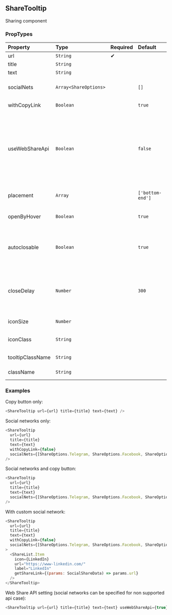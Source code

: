## ShareTooltip

Sharing component

### PropTypes

| Property         | Type                  | Required | Default          | Description                                                                                                                                                                |
| :--------------- | :-------------------- | :------- | :--------------- | :------------------------------------------------------------------------------------------------------------------------------------------------------------------------- |
| url              | `String`              | ✔        |                  | share link                                                                                                                                                                 |
| title            | `String`              |          |                  | link title                                                                                                                                                                 |
| text             | `String`              |          |                  | link text                                                                                                                                                                  |
| socialNets       | `Array<ShareOptions>` |          | `[]`             | social networks list                                                                                                                                                       |
| withCopyLink     | `Boolean`             |          | `true`           | display copy button                                                                                                                                                        |
| useWebShareApi   | `Boolean`             |          | `false`          | [Web Share API](https://developer.mozilla.org/en-US/docs/Web/API/Navigator/share) usage setting. If turned on default share dialog will be shown (if bbrowser supports it) |
| placement        | `Array`               |          | `['bottom-end']` | tooltip openening direction                                                                                                                                                |
| openByHover      | `Boolean`             |          | `true`           | should open tooltip with hover                                                                                                                                             |
| autoclosable     | `Boolean`             |          | `true`           | should close tooltip when cursor is outside                                                                                                                                |
| closeDelay       | `Number`              |          | `300`            | delay before tooltip will be hidden when cursor is otside                                                                                                                  |
| iconSize         | `Number`              |          |                  | icon-control size                                                                                                                                                          |
| iconClass        | `String`              |          |                  | icon-control mixin                                                                                                                                                         |
| tooltipClassName | `String`              |          |                  | tooltip mixin                                                                                                                                                              |
| className        | `String`              |          |                  | css class for control                                                                                                                                                      |

### Examples

Copy button only:

```js
<ShareTooltip url={url} title={title} text={text} />
```

Social networks only:

```js
<ShareTooltip
  url={url}
  title={title}
  text={text}
  withCopyLink={false}
  socialNets={[ShareOptions.Telegram, ShareOptions.Facebook, ShareOptions.Twitter, ShareOptions.VK]}
/>
```

Social networks and copy button:

```js
<ShareTooltip
  url={url}
  title={title}
  text={text}
  socialNets={[ShareOptions.Telegram, ShareOptions.Facebook, ShareOptions.Twitter, ShareOptions.VK]}
/>
```

With custom social network:

```js
<ShareTooltip
  url={url}
  title={title}
  text={text}
  withCopyLink={false}
  socialNets={[ShareOptions.Telegram, ShareOptions.Facebook, ShareOptions.Twitter, ShareOptions.VK]}
>
  <ShareList.Item
    icon={LinkedIn}
    url="https://www-linkedin.com/"
    label="LinkedIn"
    getShareLink={(params: SocialShareData) => params.url}
  />
</ShareTooltip>
```

Web Share API setting (social networks can be specified for non supported api case):

```js
<ShareTooltip url={url} title={title} text={text} useWebShareApi={true} />
```
